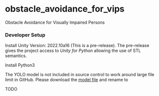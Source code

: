 # obstacle_avoidance_for_vips
Obstacle Avoidance for Visually Impaired Persons

### Developer Setup

Install Unity Version: 2022.10a16 (This is a pre-release). The pre-release gives 
the project access to *Unity for Python* allowing the use of STL semantics.

Install Python3

The YOLO model is not included in source control to work around large file limit in GitHub.
Please download the [model file](https://google.com) and rename to 

TODO



